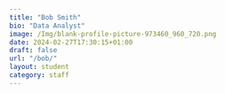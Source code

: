 ```yaml
---
title: "Bob Smith"
bio: "Data Analyst"
image: /Img/blank-profile-picture-973460_960_720.png
date: 2024-02-27T17:30:15+01:00
draft: false
url: "/bob/"
layout: student
category: staff
---
```





